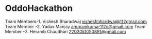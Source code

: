 # OddoHackathon
Team Members-1. Vishesh Bharadwaj visheshbhardwaj@112gmail.com
Team Member -2. Yadav Manjay     anupamkumar112c@gmail.com
Team Member -3. Heramb Chaudhari  2203051050891@gmail.com 
